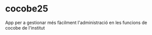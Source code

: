 # cocobe25
App per a gestionar més fàcilment l'administració en les funcions de cocobe de l'institut
